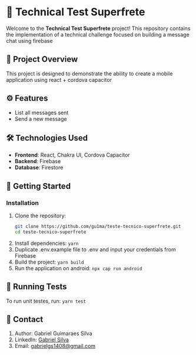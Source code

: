 # 🚚 Technical Test Superfrete

Welcome to the **Technical Test Superfrete** project! This repository contains the implementation of a technical challenge focused on building a message chat using firebase

## 📝 Project Overview

This project is designed to demonstrate the ability to create a mobile application using react + cordova capacitor 

## ⚙️ Features

- List all messages sent
- Send a new message

## 🛠️ Technologies Used

- **Frontend**: React, Chakra UI, Cordova Capacitor
- **Backend**: Firebase
- **Database**: Firestore

## 🚀 Getting Started

### Installation

1. Clone the repository:
   ```bash
   git clone https://github.com/gu1ma/teste-tecnico-superfrete.git
   cd teste-tecnico-superfrete
2. Install dependencies: `yarn`
3. Duplicate .env.example file to .env and input your credentials from Firebase
4. Build the project: `yarn build`
5. Run the application on android: `npx cap run android`

## 🧪 Running Tests
To run unit testes, run: `yarn test`

## 💬 Contact
1. Author: Gabriel Guimaraes Silva
2. LinkedIn: [Gabriel Silva](https://www.linkedin.com/in/gabriel-guimaraes/)
3. Email: gabrielgs1408@gmail.com

